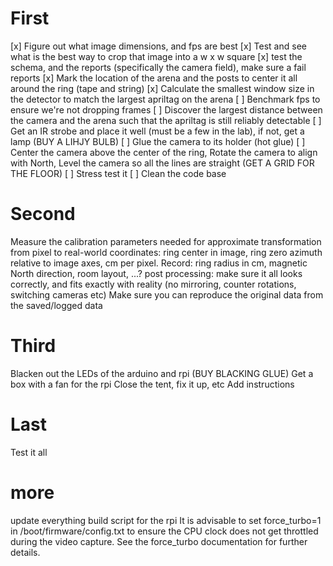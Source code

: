 # First
[x] Figure out what image dimensions, and fps are best
[x] Test and see what is the best way to crop that image into a w x w square
[x] test the schema, and the reports (specifically the camera field), make sure a fail reports
[x] Mark the location of the arena and the posts to center it all around the ring (tape and string)
[x] Calculate the smallest window size in the detector to match the largest apriltag on the arena
[ ] Benchmark fps to ensure we're not dropping frames
[ ] Discover the largest distance between the camera and the arena such that the apriltag is still reliably detectable
[ ] Get an IR strobe and place it well (must be a few in the lab), if not, get a lamp (BUY A LIHJY BULB)
[ ] Glue the camera to its holder (hot glue)
[ ] Center the camera above the center of the ring, Rotate the camera to align with North, Level the camera so all the lines are straight (GET A GRID FOR THE FLOOR)
[ ] Stress test it
[ ] Clean the code base

# Second
Measure the calibration parameters needed for approximate transformation from pixel to real-world coordinates: ring center in image, ring zero azimuth relative to image axes, cm per pixel. 
Record: ring radius in cm, magnetic North direction, room layout, ...?
post processing: make sure it all looks correctly, and fits exactly with reality (no mirroring, counter rotations, switching cameras etc)
Make sure you can reproduce the original data from the saved/logged data

# Third
Blacken out the LEDs of the arduino and rpi (BUY BLACKING GLUE)
Get a box with a fan for the rpi
Close the tent, fix it up, etc
Add instructions

# Last
Test it all

# more
update everything
build script for the rpi
It is advisable to set force_turbo=1 in /boot/firmware/config.txt to ensure the CPU clock does not get throttled during the video capture. See the force_turbo documentation for further details.
